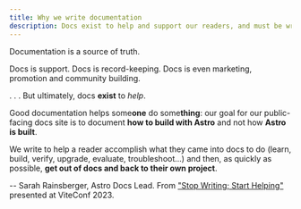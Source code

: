 ```yaml
---
title: Why we write documentation
description: Docs exist to help and support our readers, and must be written with that in mind.  
---
```

Documentation is a source of truth.

Docs is support. Docs is record-keeping. Docs is even marketing, promotion and community building.

. . . But ultimately, docs **exist** to *help*. 

Good documentation helps some**one** do some**thing**: our goal for our public-facing docs site is to document **how to build with Astro** and not how **Astro is built**.

We write to help a reader accomplish what they came into docs to do (learn, build, verify, upgrade, evaluate, troubleshoot...) and then, as quickly as possible, **get out of docs and back to their own project**.

-- Sarah Rainsberger, Astro Docs Lead. From ["Stop Writing; Start Helping"](https://www.youtube.com/watch?v=jcpkVJr-rUw&list=PLqGQbXn_GDmkOsHI7-Wrbv1GgAA4tJZhg&index=26) presented at ViteConf 2023.